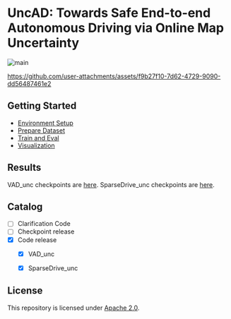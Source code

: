 # UncAD: Towards Safe End-to-end Autonomous Driving via Online Map Uncertainty 

![main](https://github.com/user-attachments/assets/d39721ab-c652-4dc0-87a7-a6193fdc2ada)

https://github.com/user-attachments/assets/f9b27f10-7d62-4729-9090-dd56487461e2

## Getting Started
- [Environment Setup](docs/env.md)
- [Prepare Dataset](docs/prepare_dataset.md)
- [Train and Eval](docs/train_eval.md)
- [Visualization](docs/visualization.md)

## Results

VAD_unc checkpoints are [here](https://drive.google.com/file/d/1v8ckftOywZe4r6rzp7WwifRR3KpMH8os/view?usp=drive_link). SparseDrive_unc checkpoints are [here](https://drive.google.com/file/d/14SGCFVKYdaSdyzaLFU0kGwwb-suHVdZu/view?usp=drive_link). 

## Catalog

- [ ] Clarification Code
- [ ] Checkpoint release
- [x] Code release
  - [x] VAD_unc
  - [x] SparseDrive_unc



## License

This repository is licensed under [Apache 2.0](LICENSE).
